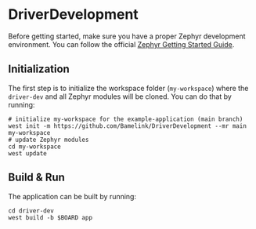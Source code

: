 # DriverDevelopment

Before getting started, make sure you have a proper Zephyr development
environment. You can follow the official
[Zephyr Getting Started Guide](https://docs.zephyrproject.org/latest/getting_started/index.html).

## Initialization

The first step is to initialize the workspace folder (``my-workspace``) where
the ``driver-dev`` and all Zephyr modules will be cloned. You can do
that by running:

```shell
# initialize my-workspace for the example-application (main branch)
west init -m https://github.com/Bamelink/DriverDevelopment --mr main my-workspace
# update Zephyr modules
cd my-workspace
west update
```

## Build & Run

The application can be built by running:

```shell
cd driver-dev
west build -b $BOARD app
```
